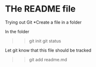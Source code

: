 # THe README file
Trying out Git
*Create a file in a folder

In the folder
>> git init
>> git status

Let git know that this file should be tracked
>> git add readme.md
